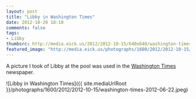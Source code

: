```yaml
---
layout: post
title: "Libby in Washington Times"
date: 2012-10-20 18:10
comments: false
tags: 
- Libby
thumbsrc: http://media.eick.us/2012/2012-10-15/640x640/washington-times-2012-06-22.jpeg
featured_image: "http://media.eick.us/photographs/1600/2012/2012-10-15/washington-times-2012-06-22.jpeg"
---
```

A picture I took of Libby at the pool was used in the [Washington Times](https://communities.washingtontimes.com/neighborhood/parenting-first-time-through/2012/jun/22/water_safety/) newspaper.

![Libby in Washington Times]({{ site.mediaUrlRoot }}/photographs/1600/2012/2012-10-15/washington-times-2012-06-22.jpeg)


